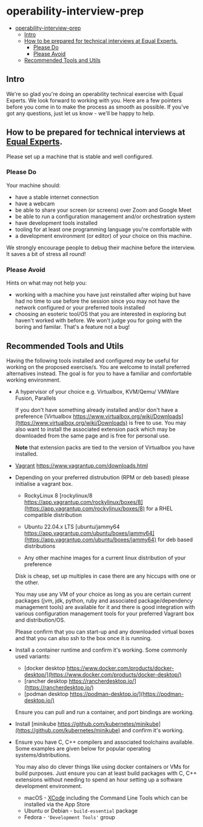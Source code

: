# operability-interview-prep

- [operability-interview-prep](#operability-interview-prep)
  - [Intro](#intro)
  - [How to be prepared for technical interviews at Equal Experts.](#how-to-be-prepared-for-technical-interviews-at-equal-experts)
    - [Please Do](#please-do)
    - [Please Avoid](#please-avoid)
  - [Recommended Tools and Utils](#recommended-tools-and-utils)

## Intro

We're so glad you're doing an operability technical exercise with Equal Experts. We look forward to working with you. Here are a few pointers before you come in to make the process as smooth as possible. If you've got any questions, just let us know - we'll be happy to help.

## How to be prepared for technical interviews at [Equal Experts](https://www.equalexperts.com).

Please set up a machine that is stable and well configured.

### Please Do

Your machine should:

- have a stable internet connection
- have a webcam
- be able to share your screen (or screens) over Zoom and Google Meet
- be able to run a configuration management and/or orchestration system
- have development tools installed
- tooling for at least one programming language you're comfortable with
- a development environment (or editor) of your choice on this machine.

We strongly encourage people to debug their machine before the interview. It saves a bit of stress all round!

### Please Avoid

Hints on what may not help you:

- working with a machine you have just reinstalled after wiping but have had no time to use before the session since you may not have the network configured or your preferred tools installed
- choosing an esoteric tool/OS that you are interested in exploring but haven't worked with before. We won't judge you for going with the boring and familar. That's a feature not a bug!

## Recommended Tools and Utils

Having the following tools installed and configured _may_ be useful for working on the proposed exercise/s. You are welcome to install preferred alternatives instead. The goal is for you to have a familiar and comfortable working environment.

- A hypervisor of your choice e.g. Virtualbox, KVM/Qemu/ VMWare Fusion, Parallels

  If you don't have something already installed and/or don't have a preference [Virtualbox https://www.virtualbox.org/wiki/Downloads](https://www.virtualbox.org/wiki/Downloads) is free to use. You may also want to install the associated extension pack which may be downloaded from the same page and is free for personal use.

  **Note** that extension packs are tied to the version of Virtualbox you have installed.

- [Vagrant](https://www.vagrantup.com/downloads.html) https://www.vagrantup.com/downloads.html

- Depending on your preferred distrubution (RPM or deb based) please initialise a vagrant box.

  - RockyLinux 8 [rockylinux/8 https://app.vagrantup.com/rockylinux/boxes/8](https://app.vagrantup.com/rockylinux/boxes/8) for a RHEL compatible distribution

  - Ubuntu 22.04.x LTS [ubuntu/jammy64 https://app.vagrantup.com/ubuntu/boxes/jammy64](https://app.vagrantup.com/ubuntu/boxes/jammy64) for deb based distributions

  - Any other machine images for a current linux distribution of your preference

  Disk is cheap, set up multiples in case there are any hiccups with one or the other.

  You may use any VM of your choice as long as you are certain current
  packages (jvm, jdk, python, ruby and associated package/dependency management
  tools) are available for it and there is good integration with various
  configuration management tools for your preferred Vagrant box and distribution/OS.

  Please confirm that you can start-up and any downloaded virtual boxes and that you can also ssh to the box once it is running.

- Install a container runtime and confirm it's working. Some commonly used variants:
  - [docker desktop https://www.docker.com/products/docker-desktop/](https://www.docker.com/products/docker-desktop/)
  - [rancher desktop https://rancherdesktop.io/](https://rancherdesktop.io/)
  - [podman desktop https://podman-desktop.io/](https://podman-desktop.io/)

  Ensure you can pull and run a container, and port bindings are working.

- Install [minikube https://github.com/kubernetes/minikube](https://github.com/kubernetes/minikube) and confirm it's working.

- Ensure you have C, C++ compilers and associated toolchains available. Some examples are given below for popular operating systems/distributions.

  You may also do clever things like using docker containers or VMs for build purposes. Just ensure you can at least build packages with C, C++ extensions without needing to spend an hour setting up a software development environment.

  - macOS - [XCode](https://developer.apple.com/xcode/features/) including the Command Line Tools which can be installed via the App Store
  - Ubuntu or Debian - `build-essential` package
  - Fedora - `'Development Tools'` group
